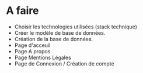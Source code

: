 # A faire

+ Choisir les technologies utilisées (stack technique)
+ Créer le modèle de base de données.
+ Création de la base de données.
+ Page d'acceuil
+ Page A propos
+ Page Mentions Légales
+ Page de Connexion / Création de compte